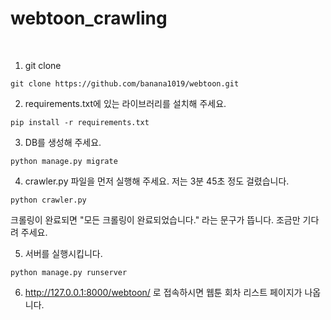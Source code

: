 # webtoon_crawling

<br>

1. git clone

```
git clone https://github.com/banana1019/webtoon.git
```

2. requirements.txt에 있는 라이브러리를 설치해 주세요.

```
pip install -r requirements.txt
```

3. DB를 생성해 주세요.

```
python manage.py migrate
```

4. crawler.py 파일을 먼저 실행해 주세요. 저는 3분 45초 정도 걸렸습니다.

```
python crawler.py
```

크롤링이 완료되면 "모든 크롤링이 완료되었습니다." 라는 문구가 뜹니다. 조금만 기다려 주세요.

5. 서버를 실행시킵니다.

```
python manage.py runserver
```

6. http://127.0.0.1:8000/webtoon/ 로 접속하시면 웹툰 회차 리스트 페이지가 나옵니다.